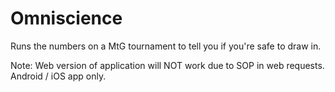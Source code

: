 # Omniscience
Runs the numbers on a MtG tournament to tell you if you're safe to draw in.

Note: Web version of application will NOT work due to SOP in web requests. Android / iOS app only.